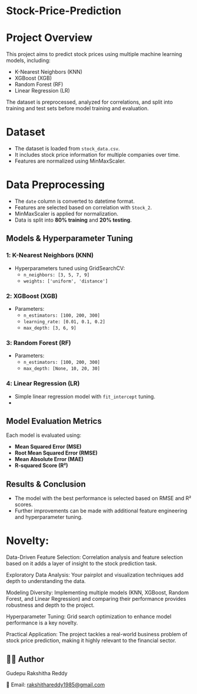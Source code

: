 # Stock-Price-Prediction

# Project Overview
This project aims to predict stock prices using multiple machine learning models, including:
- K-Nearest Neighbors (KNN)
- XGBoost (XGB)
- Random Forest (RF)
- Linear Regression (LR)

The dataset is preprocessed, analyzed for correlations, and split into training and test sets before model training and evaluation.

 # Dataset
- The dataset is loaded from `stock_data.csv`.
- It includes stock price information for multiple companies over time.
- Features are normalized using MinMaxScaler.

# Data Preprocessing
- The `date` column is converted to datetime format.
- Features are selected based on correlation with `Stock_2`.
- MinMaxScaler is applied for normalization.
- Data is split into **80% training** and **20% testing**.

## Models & Hyperparameter Tuning

### 1️:  K-Nearest Neighbors (KNN)
- Hyperparameters tuned using GridSearchCV:
  - `n_neighbors: [3, 5, 7, 9]`
  - `weights: ['uniform', 'distance']`

### 2️:  XGBoost (XGB)
- Parameters:
  - `n_estimators: [100, 200, 300]`
  - `learning_rate: [0.01, 0.1, 0.2]`
  - `max_depth: [3, 6, 9]`

### 3️: Random Forest (RF)
- Parameters:
  - `n_estimators: [100, 200, 300]`
  - `max_depth: [None, 10, 20, 30]`

### 4️: Linear Regression (LR)
- Simple linear regression model with `fit_intercept` tuning.
- 
## Model Evaluation Metrics
Each model is evaluated using:
- **Mean Squared Error (MSE)**
- **Root Mean Squared Error (RMSE)**
- **Mean Absolute Error (MAE)**
- **R-squared Score (R²)**

## Results & Conclusion
- The model with the best performance is selected based on RMSE and R² scores.
- Further improvements can be made with additional feature engineering and hyperparameter tuning.

# Novelty:
Data-Driven Feature Selection: Correlation analysis and feature selection based on it adds a layer of insight to the stock prediction task.

Exploratory Data Analysis: Your pairplot and visualization techniques add depth to understanding the data.

Modeling Diversity: Implementing multiple models (KNN, XGBoost, Random Forest, and Linear Regression) and comparing their performance provides robustness and depth to the project.

Hyperparameter Tuning: Grid search optimization to enhance model performance is a key novelty.

Practical Application: The project tackles a real-world business problem of stock price prediction, making it highly relevant to the financial sector.


##  👩‍💻 Author
Gudepu Rakshitha Reddy

📧 Email: rakshithareddy1985@gmail.com

